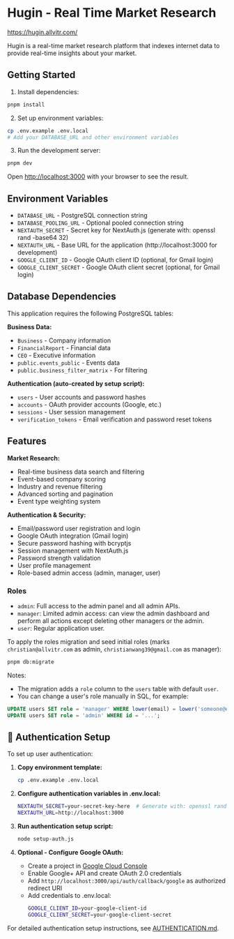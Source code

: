 # Hugin - Real Time Market Research

https://hugin.allvitr.com/

Hugin is a real-time market research platform that indexes internet data to provide real-time insights about your market.

## Getting Started

1. Install dependencies:
```bash
pnpm install
```

2. Set up environment variables:
```bash
cp .env.example .env.local
# Add your DATABASE_URL and other environment variables
```

3. Run the development server:
```bash
pnpm dev
```

Open [http://localhost:3000](http://localhost:3000) with your browser to see the result.

## Environment Variables

- `DATABASE_URL` - PostgreSQL connection string
- `DATABASE_POOLING_URL` - Optional pooled connection string
- `NEXTAUTH_SECRET` - Secret key for NextAuth.js (generate with: openssl rand -base64 32)
- `NEXTAUTH_URL` - Base URL for the application (http://localhost:3000 for development)
- `GOOGLE_CLIENT_ID` - Google OAuth client ID (optional, for Gmail login)
- `GOOGLE_CLIENT_SECRET` - Google OAuth client secret (optional, for Gmail login)

## Database Dependencies

This application requires the following PostgreSQL tables:

**Business Data:**
- `Business` - Company information
- `FinancialReport` - Financial data
- `CEO` - Executive information
- `public.events_public` - Events data
- `public.business_filter_matrix` - For filtering

**Authentication (auto-created by setup script):**
- `users` - User accounts and password hashes
- `accounts` - OAuth provider accounts (Google, etc.)
- `sessions` - User session management
- `verification_tokens` - Email verification and password reset tokens

## Features

**Market Research:**
- Real-time business data search and filtering
- Event-based company scoring
- Industry and revenue filtering
- Advanced sorting and pagination
- Event type weighting system

**Authentication & Security:**
- Email/password user registration and login
- Google OAuth integration (Gmail login)
- Secure password hashing with bcryptjs
- Session management with NextAuth.js
- Password strength validation
- User profile management
 - Role-based admin access (admin, manager, user)

### Roles

- `admin`: Full access to the admin panel and all admin APIs.
- `manager`: Limited admin access: can view the admin dashboard and perform all actions except deleting other managers or the admin.
- `user`: Regular application user.

To apply the roles migration and seed initial roles (marks `christian@allvitr.com` as admin, `christianwang39@gmail.com` as manager):

```bash
pnpm db:migrate
```

Notes:
- The migration adds a `role` column to the `users` table with default `user`.
- You can change a user's role manually in SQL, for example:

```sql
UPDATE users SET role = 'manager' WHERE lower(email) = lower('someone@example.com');
UPDATE users SET role = 'admin' WHERE id = '...';
```

## 🔐 Authentication Setup

To set up user authentication:

1. **Copy environment template:**
   ```bash
   cp .env.example .env.local
   ```

2. **Configure authentication variables in .env.local:**
   ```bash
   NEXTAUTH_SECRET=your-secret-key-here  # Generate with: openssl rand -base64 32
   NEXTAUTH_URL=http://localhost:3000
   ```

3. **Run authentication setup script:**
   ```bash
   node setup-auth.js
   ```

4. **Optional - Configure Google OAuth:**
   - Create a project in [Google Cloud Console](https://console.cloud.google.com/)
   - Enable Google+ API and create OAuth 2.0 credentials
   - Add `http://localhost:3000/api/auth/callback/google` as authorized redirect URI
   - Add credentials to .env.local:
     ```bash
     GOOGLE_CLIENT_ID=your-google-client-id
     GOOGLE_CLIENT_SECRET=your-google-client-secret
     ```

For detailed authentication setup instructions, see [AUTHENTICATION.md](./AUTHENTICATION.md).
